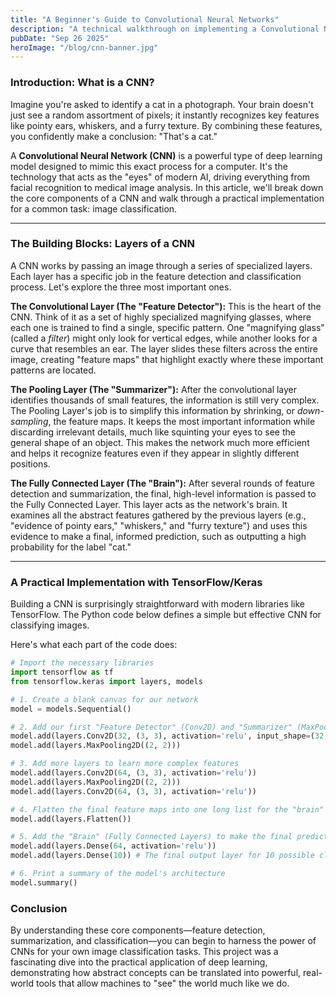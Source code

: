 ```yaml
---
title: "A Beginner's Guide to Convolutional Neural Networks"
description: "A technical walkthrough on implementing a Convolutional Neural Network (CNN) for image classification, explaining the core concepts and code."
pubDate: "Sep 26 2025"
heroImage: "/blog/cnn-banner.jpg"
---
```


### Introduction: What is a CNN?

Imagine you're asked to identify a cat in a photograph. Your brain doesn't just see a random assortment of pixels; it instantly recognizes key features like pointy ears, whiskers, and a furry texture. By combining these features, you confidently make a conclusion: "That's a cat."

A **Convolutional Neural Network (CNN)** is a powerful type of deep learning model designed to mimic this exact process for a computer. It's the technology that acts as the "eyes" of modern AI, driving everything from facial recognition to medical image analysis. In this article, we'll break down the core components of a CNN and walk through a practical implementation for a common task: image classification.

---

### The Building Blocks: Layers of a CNN

A CNN works by passing an image through a series of specialized layers. Each layer has a specific job in the feature detection and classification process. Let's explore the three most important ones.

**The Convolutional Layer (The "Feature Detector"):** This is the heart of the CNN. Think of it as a set of highly specialized magnifying glasses, where each one is trained to find a single, specific pattern. One "magnifying glass" (called a *filter*) might only look for vertical edges, while another looks for a curve that resembles an ear. The layer slides these filters across the entire image, creating "feature maps" that highlight exactly where these important patterns are located.

**The Pooling Layer (The "Summarizer"):** After the convolutional layer identifies thousands of small features, the information is still very complex. The Pooling Layer's job is to simplify this information by shrinking, or *down-sampling*, the feature maps. It keeps the most important information while discarding irrelevant details, much like squinting your eyes to see the general shape of an object. This makes the network much more efficient and helps it recognize features even if they appear in slightly different positions.

**The Fully Connected Layer (The "Brain"):** After several rounds of feature detection and summarization, the final, high-level information is passed to the Fully Connected Layer. This layer acts as the network's brain. It examines all the abstract features gathered by the previous layers (e.g., "evidence of pointy ears," "whiskers," and "furry texture") and uses this evidence to make a final, informed prediction, such as outputting a high probability for the label "cat."

---

### A Practical Implementation with TensorFlow/Keras

Building a CNN is surprisingly straightforward with modern libraries like TensorFlow. The Python code below defines a simple but effective CNN for classifying images.

Here's what each part of the code does:

```python
# Import the necessary libraries
import tensorflow as tf
from tensorflow.keras import layers, models

# 1. Create a blank canvas for our network
model = models.Sequential()

# 2. Add our first "Feature Detector" (Conv2D) and "Summarizer" (MaxPooling2D)
model.add(layers.Conv2D(32, (3, 3), activation='relu', input_shape=(32, 32, 3)))
model.add(layers.MaxPooling2D((2, 2)))

# 3. Add more layers to learn more complex features
model.add(layers.Conv2D(64, (3, 3), activation='relu'))
model.add(layers.MaxPooling2D((2, 2)))
model.add(layers.Conv2D(64, (3, 3), activation='relu'))

# 4. Flatten the final feature maps into one long list for the "brain"
model.add(layers.Flatten())

# 5. Add the "Brain" (Fully Connected Layers) to make the final prediction
model.add(layers.Dense(64, activation='relu'))
model.add(layers.Dense(10)) # The final output layer for 10 possible classes

# 6. Print a summary of the model's architecture
model.summary()
```

### Conclusion
By understanding these core components—feature detection, summarization, and classification—you can begin to harness the power of CNNs for your own image classification tasks. This project was a fascinating dive into the practical application of deep learning, demonstrating how abstract concepts can be translated into powerful, real-world tools that allow machines to "see" the world much like we do.